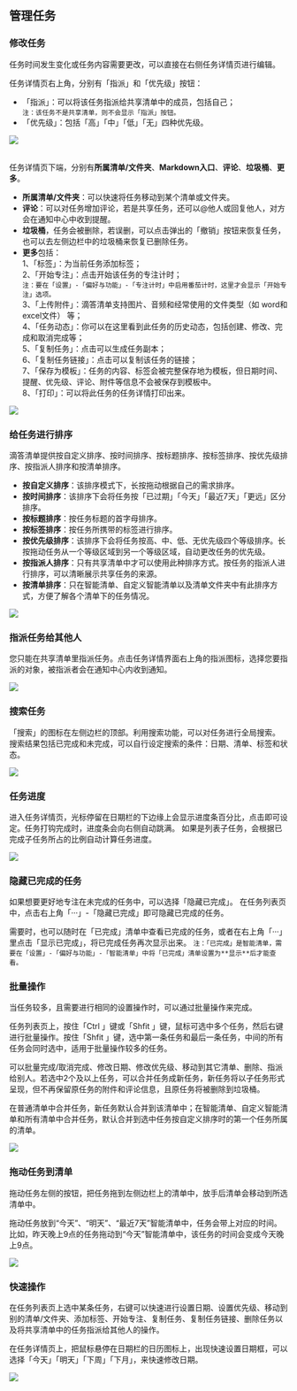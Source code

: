 ## 管理任务

### 修改任务

任务时间发生变化或任务内容需要更改，可以直接在右侧任务详情页进行编辑。

任务详情页右上角，分别有「指派」和「优先级」按钮：

* 「指派」：可以将该任务指派给共享清单中的成员，包括自己；
  <br>`注：该任务不是共享清单，则不会显示「指派」按钮。`
* 「优先级」：包括「高」「中」「低」「无」四种优先级。

![](../images/web/1.3.7.png)

<br>任务详情页下端，分别有**所属清单/文件夹**、**Markdown入口**、**评论**、**垃圾桶**、**更多**。

* **所属清单/文件夹**：可以快速将任务移动到某个清单或文件夹。
* **评论**：可以对任务增加评论，若是共享任务，还可以@他人或回复他人，对方会在通知中心中收到提醒。
* **垃圾桶**，任务会被删除，若误删，可以点击弹出的「撤销」按钮来恢复任务，也可以去左侧边栏中的垃圾桶来恢复已删除任务。
* **更多**包括：
  <br>1、「标签」：为当前任务添加标签；
	<br>2、「开始专注」：点击开始该任务的专注计时；
	 <br/> `注：要在「设置」-「偏好与功能」-「专注计时」中启用番茄计时，这里才会显示「开始专注」选项。`
  <br>3、「上传附件」：滴答清单支持图片、音频和经常使用的文件类型（如 word和excel文件） 等；
  <br>4、「任务动态」：你可以在这里看到此任务的历史动态，包括创建、修改、完成和取消完成等；
	<br>5、「复制任务」：点击可以生成任务副本；
	<br>6、「复制任务链接」：点击可以复制该任务的链接；
	<br>7、「保存为模板」：任务的内容、标签会被完整保存地为模板，但日期时间、提醒、优先级、评论、附件等信息不会被保存到模板中。
	<br>8、「打印」：可以将此任务的任务详情打印出来。

![](../images/web/Screen%20Shot%202018-05-28%20at%202.52.54%20PM.png)

### 给任务进行排序

滴答清单提供按自定义排序、按时间排序、按标题排序、按标签排序、按优先级排序、按指派人排序和按清单排序。

* **按自定义排序**：该排序模式下，长按拖动根据自己的需求排序。
* **按时间排序**：该排序下会将任务按「已过期」「今天」「最近7天」「更远」区分排序。
* **按标题排序**：按任务标题的首字母排序。
* **按标签排序**：按任务所携带的标签进行排序。
* **按优先级排序**：该排序下会将任务按高、中、低、无优先级四个等级排序。长按拖动任务从一个等级区域到另一个等级区域，自动更改任务的优先级。
* **按指派人排序**：只有共享清单中才可以使用此种排序方式。按任务的指派人进行排序，可以清晰展示共享任务的来源。
* **按清单排序**：只在智能清单、自定义智能清单以及清单文件夹中有此排序方式，方便了解各个清单下的任务情况。


![](../images/web/1.3.12.png)

### 指派任务给其他人

您只能在共享清单里指派任务。点击任务详情界面右上角的指派图标，选择您要指派的对象，被指派者会在通知中心内收到通知。

![](../images/web/1.3.16.png)

### 搜索任务

「搜索」的图标在左侧边栏的顶部。利用搜索功能，可以对任务进行全局搜索。 搜索结果包括已完成和未完成，可以自行设定搜索的条件：日期、清单、标签和状态。

![](../images/web/1.3.18.png)


### 任务进度

进入任务详情页，光标停留在日期栏的下边缘上会显示进度条百分比，点击即可设定。任务打钩完成时，进度条会向右侧自动跳满。 如果是列表子任务，会根据已完成子任务所占的比例自动计算任务进度。

![](../images/web/1.3.19.png)

### 隐藏已完成的任务

如果想要更好地专注在未完成的任务中，可以选择「隐藏已完成」。 在任务列表页中，点击右上角「···」-「隐藏已完成」即可隐藏已完成的任务。 

需要时，也可以随时在「已完成」清单中查看已完成的任务，或者在右上角「···」里点击「显示已完成」，将已完成任务再次显示出来。 
`注：「已完成」是智能清单，需要在「设置」-「偏好与功能」-「智能清单」中将「已完成」清单设置为**显示**后才能查看。`


### 批量操作

当任务较多，且需要进行相同的设置操作时，可以通过批量操作来完成。

任务列表页上，按住「Ctrl 」键或「Shfit 」键，鼠标可选中多个任务，然后右键进行批量操作。按住「Shfit 」键，选中第一条任务和最后一条任务，中间的所有任务会同时选中，适用于批量操作较多的任务。

可以批量完成/取消完成、修改日期、修改优先级、移动到其它清单、删除、指派给别人。若选中2个及以上任务，可以合并任务成新任务，新任务将以子任务形式呈现，但不再保留原任务的附件和评论信息，且原任务将被删除到垃圾桶。

在普通清单中合并任务，新任务默认合并到该清单中；在智能清单、自定义智能清单和所有清单中合并任务，默认合并到选中任务按自定义排序时的第一个任务所属的清单。

![](../images/web/1.3.14.png)

### 拖动任务到清单

拖动任务左侧的按钮，把任务拖到左侧边栏上的清单中，放手后清单会移动到所选清单中。

拖动任务放到“今天”、“明天”、“最近7天”智能清单中，任务会带上对应的时间。比如，昨天晚上9点的任务拖动到“今天”智能清单中，该任务的时间会变成今天晚上9点。

![](../images/web/1.3.15.png)

### 快速操作

在任务列表页上选中某条任务，右键可以快速进行设置日期、设置优先级、移动到别的清单/文件夹、添加标签、开始专注、复制任务、复制任务链接、删除任务以及将共享清单中的任务指派给其他人的操作。

在任务详情页上，把鼠标悬停在日期栏的日历图标上，出现快速设置日期框，可以选择「今天」「明天」「下周」「下月」，来快速修改日期。

![](../images/web/1.3.13.png)